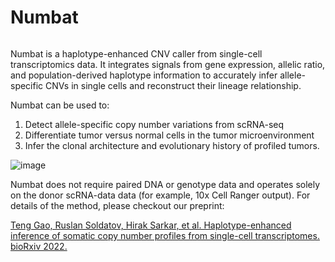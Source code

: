 # Numbat

<!-- badges: start -->

[![<kharchenkolab>](https://circleci.com/gh/kharchenkolab/numbat.svg?style=svg)](https://app.circleci.com/pipelines/github/kharchenkolab/numbat)
  
<!-- badges: end -->

Numbat is a haplotype-enhanced CNV caller from single-cell transcriptomics data. It integrates signals from gene expression, allelic ratio, and population-derived haplotype information to accurately infer allele-specific CNVs in single cells and reconstruct their lineage relationship. 

Numbat can be used to:
 1. Detect allele-specific copy number variations from scRNA-seq 
 2. Differentiate tumor versus normal cells in the tumor microenvironment 
 3. Infer the clonal architecture and evolutionary history of profiled tumors. 

![image](https://user-images.githubusercontent.com/13375875/153020818-2e782689-09db-427f-ad98-2c175021a936.png)

Numbat does not require paired DNA or genotype data and operates solely on the donor scRNA-data data (for example, 10x Cell Ranger output). For details of the method, please checkout our preprint:

[Teng Gao, Ruslan Soldatov, Hirak Sarkar, et al. Haplotype-enhanced inference of somatic copy number profiles from single-cell transcriptomes. bioRxiv 2022.](https://www.biorxiv.org/content/10.1101/2022.02.07.479314v1)